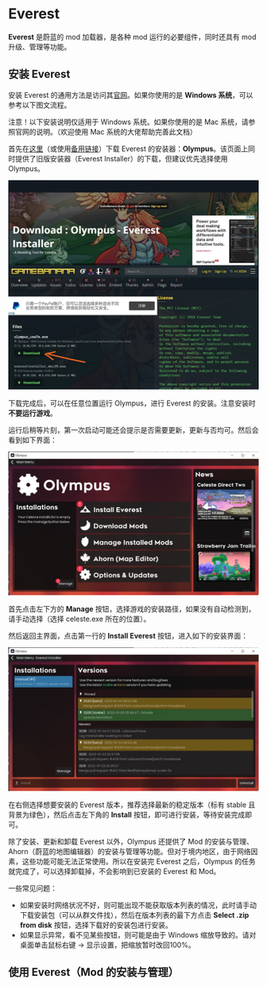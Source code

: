 # Everest

**Everest** 是蔚蓝的 mod 加载器，是各种 mod 运行的必要组件，同时还具有 mod 升级、管理等功能。

## 安装 Everest

安装 Everest 的通用方法是访问其[官网](https://everestapi.github.io/)。如果你使用的是 **Windows 系统**，可以参考以下图文流程。

注意！以下安装说明仅适用于 Windows 系统。如果你使用的是 Mac 系统，请参照官网的说明。（欢迎使用 Mac 系统的大佬帮助完善此文档）

首先在[这里](https://gamebanana.com/tools/download/6449)（或使用[备用链接](https://github.com/EverestAPI/Olympus/releases)）下载 Everest 的安装器：**Olympus**。该页面上同时提供了旧版安装器（Everest Installer）的下载，但建议优先选择使用 Olympus。

![Everest download](Everest_download.jpg)

下载完成后，可以在任意位置运行 Olympus，进行 Everest 的安装。注意安装时**不要运行游戏**。

运行后稍等片刻，第一次启动可能还会提示是否需要更新，更新与否均可。然后会看到如下界面：

![Olympus main](Olympus_main.jpg)

首先点击左下方的 **Manage** 按钮，选择游戏的安装路径，如果没有自动检测到，请手动选择（选择 celeste.exe 所在的位置）。

然后返回主界面，点击第一行的 **Install Everest** 按钮，进入如下的安装界面：

![Olympus install](Olympus_install.jpg)

在右侧选择想要安装的 Everest 版本，推荐选择最新的稳定版本（标有 stable 且背景为绿色），然后点击左下角的 **Install** 按钮，即可进行安装，等待安装完成即可。

除了安装、更新和卸载 Everest 以外，Olympus 还提供了 Mod 的安装与管理、Ahorn（蔚蓝的地图编辑器）的安装与管理等功能。但对于境内地区，由于网络因素，这些功能可能无法正常使用。所以在安装完 Everest 之后，Olympus 的任务就完成了，可以选择卸载掉，不会影响到已安装的 Everest 和 Mod。

一些常见问题：

- 如果安装时网络状况不好，则可能出现不能获取版本列表的情况，此时请手动下载安装包（可以从群文件找），然后在版本列表的最下方点击 **Select .zip from disk** 按钮，选择下载好的安装包进行安装。
- 如果显示异常，看不见某些按钮，则可能是由于 Windows 缩放导致的。请对桌面单击鼠标右键 -> 显示设置，把缩放暂时改回100%。

## 使用 Everest（Mod 的安装与管理）

